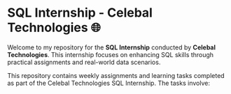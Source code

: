 # SQL Internship - Celebal Technologies 🌐

Welcome to my repository for the **SQL Internship** conducted by **Celebal Technologies**. This internship focuses on enhancing SQL skills through practical assignments and real-world data scenarios.

This repository contains weekly assignments and learning tasks completed as part of the Celebal Technologies SQL Internship. The tasks involve:

